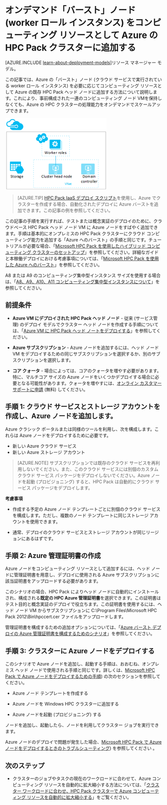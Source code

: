 <properties
 pageTitle="HPC Pack クラスターへのバースト ノードの追加 |Microsoft Azure"
 description="クラウド サービスで実行されている worker ロール インスタンスを必要に応じてコンピューティング リソースとして Azure の HPC Pack ヘッド ノードに追加する方法について説明します。"
 services="virtual-machines"
 documentationCenter=""
 authors="dlepow"
 manager="timlt"
 editor=""
 tags="azure-service-management,hpc-pack"/>
<tags
ms.service="virtual-machines"
 ms.devlang="na"
 ms.topic="article"
 ms.tgt_pltfrm="vm-multiple"
 ms.workload="big-compute"
 ms.date="01/08/2016"
 ms.author="danlep"/>

# オンデマンド「バースト」ノード (worker ロール インスタンス) をコンピューティング リソースとして Azure の HPC Pack クラスターに追加する

[AZURE.INCLUDE [learn-about-deployment-models](../../includes/learn-about-deployment-models-classic-include.md)]リソース マネージャー モデル。


この記事では、Azure の「バースト」ノード (クラウド サービスで実行されている worker ロール インスタンス) を必要に応じてコンピューティング リソースとして Azure の既存 HPC Pack ヘッド ノードに追加する方法について説明します。これにより、事前構成された一連のコンピューティング ノード VMを保持しなくても、Azure の HPC クラスターの処理能力をオンデマンドでスケールアップできます。

![ノードをバーストする][burst]

>[AZURE.TIP] [HPC Pack IaaS デプロイ スクリプト](virtual-machines-hpcpack-cluster-powershell-script.md)を使用し、Azure でクラスターを作成する場合、自動化されたデプロイに Azure バーストを追加できます。この記事の例を参照してください。

この記事の手順を実行すれば、テストまたは概念実証のデプロイのために、クラウドベース HPC Pack ヘッド ノード VM に Azure ノードをすばやく追加できます。手順は基本的にオンプレミスの HPC Pack クラスターにクラウド コンピューティング能力を追加する「Azure へのバースト」の手順と同じです。チュートリアルが必要な場合、「[Microsoft HPC Pack を使用したハイブリッド コンピューティング クラスターのセットアップ](../cloud-services/cloud-services-setup-hybrid-hpcpack-cluster.md)」を参照してください。詳細なガイドと本稼働デプロイにおける考慮事項については、「[Microsoft HPC Pack を使用した Azure へのバースト](https://technet.microsoft.com/library/gg481749.aspx)」を参照してください。

A8 または A9 のコンピューティング集中型インスタンス サイズを使用する場合は、「[A8、A9、A10、A11 コンピューティング集中型インスタンスについて](virtual-machines-a8-a9-a10-a11-specs.md)」を参照してください。

## 前提条件

* **Azure VM にデプロイされた HPC Pack ヘッド ノード** - 従来 (サービス管理) のデプロイ モデルでクラスター ヘッド ノードを作成する手順については、「[Azure VM に HPC Pack ヘッド ノートをデプロイする](virtual-machines-hpcpack-cluster-headnode.md)」を参照してください。

* **Azure サブスクリプション** - Azure ノードを追加するには、ヘッド ノード VM をデプロイするための同じサブスクリプションを選択するか、別のサブスクリプションを選択します。

* **コア クォータ** - 場合によっては、コアのクォータを増やす必要があります。特に、マルチコア サイズの Azure ノードをいくつかデプロイする場合に必要となる可能性があります。クォータを増やすには、[オンライン カスタマー サポートに申請](https://azure.microsoft.com/blog/2014/06/04/azure-limits-quotas-increase-requests/) (無料) してください。

## 手順 1: クラウド サービスとストレージ アカウントを作成し、Azure ノードを追加します。

Azure クラシック ポータルまたは同様のツールを利用し、次を構成します。これらは Azure ノードをデプロイするために必要です。

* 新しい Azure クラウド サービス
* 新しい Azure ストレージ アカウント

>[AZURE.NOTE] サブスクリプションでは既存のクラウド サービスを再利用しないでください。また、このクラウド サービスには別個のカスタム クラウド サービス パッケージをデプロイしないでください。Azure ノードを起動 (プロビジョニング) すると、HPC Pack は自動的にクラウド サービス パッケージをデプロイします。

**考慮事項**

* 作成する予定の Azure ノード テンプレートごとに別個のクラウド サービスを構成します。ただし、複数のノード テンプレートに同じストレージ アカウントを使用できます。

* 通常、デプロイのクラウド サービスとストレージ アカウントが同じリージョンにあるはずです。




## 手順 2: Azure 管理証明書の作成

Azure ノードをコンピューティング リソースとして追加するには、ヘッド ノードに管理証明書を用意し、デプロイに使用される Azure サブスクリプションに該当証明書をアップロードする必要があります。

このシナリオの場合、HPC Pack によりヘッド ノードに自動的にインストールされ、構成される**既定の HPC Azure 管理証明書**を選択できます。この証明書はテスト目的と概念実証のデプロイで役立ちます。この証明書を使用するには、ヘッド ノード VM からサブスクリプションに C:\\Program Files\\Microsoft HPC Pack 2012\\Bin\\hpccert.cer ファイルをアップロードします。

管理証明書を構成するための追加オプションについては、「[Azure バースト デプロイの Azure 管理証明書を構成するためのシナリオ](http://technet.microsoft.com/library/gg481759.aspx)」を参照してください。

## 手順 3: クラスターに Azure ノードをデプロイする



このシナリオで Azure ノードを追加し、起動する手順は、おおむね、オンプレミス ヘッド ノードで使用される手順と同じです。詳しくは、[Microsoft HPC Pack で Azure ノードをデプロイするための手順](https://technet.microsoft.com/library/gg481758(v=ws.10).aspx)) の次のセクションを参照してください。

* Azure ノード テンプレートを作成する

* Azure ノードを Windows HPC クラスターに追加する

* Azure ノードを起動 (プロビジョニング) する

ノードを追加し、起動したら、ノードを利用してクラスター ジョブを実行できます。

Azure ノードのデプロイで問題が発生した場合、[Microsoft HPC Pack で Azure ノードをデプロイするときのトラブルシューティング](http://technet.microsoft.com/library/jj159097(v=ws.10).aspx)) を参照してください 。

## 次のステップ

* クラスターのジョブやタスクの現在のワークロードに合わせて、Azure コンピューティング リソースを自動的に拡大縮小する方法については、「[クラスター ワークロードに合わせ、HPC Pack クラスターで Azure コンピューティング リソースを自動的に拡大縮小する](virtual-machines-hpcpack-cluster-node-autogrowshrink.md)」をご覧ください。

<!--Image references-->
[burst]: ./media/virtual-machines-hpcpack-cluster-node-burst/burst.png

<!---HONumber=AcomDC_0128_2016-->